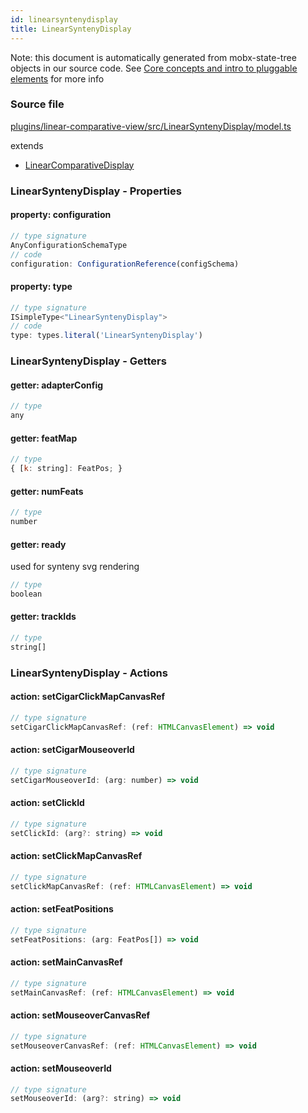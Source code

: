 ```yaml
---
id: linearsyntenydisplay
title: LinearSyntenyDisplay
---
```


Note: this document is automatically generated from mobx-state-tree objects in
our source code. See
[Core concepts and intro to pluggable elements](/docs/developer_guide/) for more
info

### Source file

[plugins/linear-comparative-view/src/LinearSyntenyDisplay/model.ts](https://github.com/GMOD/jbrowse-components/blob/main/plugins/linear-comparative-view/src/LinearSyntenyDisplay/model.ts)

extends

- [LinearComparativeDisplay](../linearcomparativedisplay)

### LinearSyntenyDisplay - Properties

#### property: configuration

```js
// type signature
AnyConfigurationSchemaType
// code
configuration: ConfigurationReference(configSchema)
```

#### property: type

```js
// type signature
ISimpleType<"LinearSyntenyDisplay">
// code
type: types.literal('LinearSyntenyDisplay')
```

### LinearSyntenyDisplay - Getters

#### getter: adapterConfig

```js
// type
any
```

#### getter: featMap

```js
// type
{ [k: string]: FeatPos; }
```

#### getter: numFeats

```js
// type
number
```

#### getter: ready

used for synteny svg rendering

```js
// type
boolean
```

#### getter: trackIds

```js
// type
string[]
```

### LinearSyntenyDisplay - Actions

#### action: setCigarClickMapCanvasRef

```js
// type signature
setCigarClickMapCanvasRef: (ref: HTMLCanvasElement) => void
```

#### action: setCigarMouseoverId

```js
// type signature
setCigarMouseoverId: (arg: number) => void
```

#### action: setClickId

```js
// type signature
setClickId: (arg?: string) => void
```

#### action: setClickMapCanvasRef

```js
// type signature
setClickMapCanvasRef: (ref: HTMLCanvasElement) => void
```

#### action: setFeatPositions

```js
// type signature
setFeatPositions: (arg: FeatPos[]) => void
```

#### action: setMainCanvasRef

```js
// type signature
setMainCanvasRef: (ref: HTMLCanvasElement) => void
```

#### action: setMouseoverCanvasRef

```js
// type signature
setMouseoverCanvasRef: (ref: HTMLCanvasElement) => void
```

#### action: setMouseoverId

```js
// type signature
setMouseoverId: (arg?: string) => void
```
